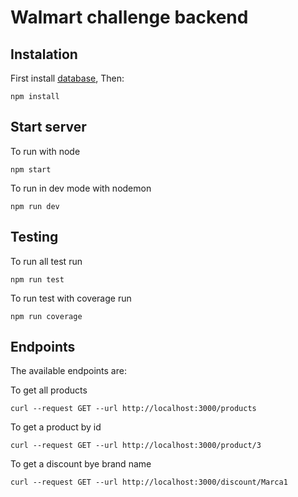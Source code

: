 # Walmart challenge backend

## Instalation 
First install [database](https://github.com/walmartdigital/brand-discounts-db), Then:
```
npm install
```

## Start server

To run with node
```
npm start
```
To run in dev mode with nodemon
```
npm run dev
```

## Testing
To run all test run
```
npm run test
```
To run test with coverage run
```
npm run coverage
```

## Endpoints
The available endpoints are:

To get all products
```
curl --request GET --url http://localhost:3000/products
```

To get a product by id
```
curl --request GET --url http://localhost:3000/product/3
```

To get a discount bye brand name
```
curl --request GET --url http://localhost:3000/discount/Marca1
```
